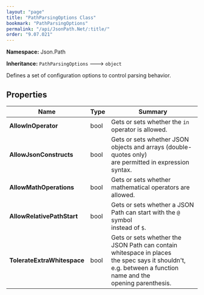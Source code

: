 ```yaml
---
layout: "page"
title: "PathParsingOptions Class"
bookmark: "PathParsingOptions"
permalink: "/api/JsonPath.Net/:title/"
order: "9.07.021"
---
```

**Namespace:** Json.Path

**Inheritance:**
`PathParsingOptions`
 🡒 
`object`

Defines a set of configuration options to control parsing behavior.

## Properties

| Name | Type | Summary |
|---|---|---|
| **AllowInOperator** | bool | Gets or sets whether the `in` operator is allowed. |
| **AllowJsonConstructs** | bool | Gets or sets whether JSON objects and arrays (double-quotes only)<br>are permitted in expression syntax. |
| **AllowMathOperations** | bool | Gets or sets whether mathematical operators are allowed. |
| **AllowRelativePathStart** | bool | Gets or sets whether a JSON Path can start with the `@` symbol<br>instead of `$`. |
| **TolerateExtraWhitespace** | bool | Gets or sets whether the JSON Path can contain whitespace in places<br>the spec says it shouldn't, e.g. between a function name and the<br>opening parenthesis. |

